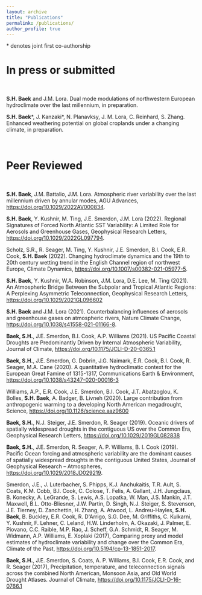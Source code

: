 ```yaml
---
layout: archive
title: "Publications"
permalink: /publications/
author_profile: true
---
```



\* denotes joint first co-authorship

# In press or submitted
<br>

**S.H. Baek** and J.M. Lora. Dual mode modulations of northwestern European hydroclimate over the last millennium, in preparation.  

**S.H. Baek**\*, J. Kanzaki\*, N. Planavksy, J. M. Lora, C. Reinhard, S. Zhang. Enhanced weathering potential on global croplands under a changing climate, in preparation. 


<br>

# Peer Reviewed
<br>

**S.H. Baek**, J.M. Battalio, J.M. Lora. Atmospheric river variability over the last millennium driven by annular modes, AGU Advances, https://doi.org/10.1029/2022AV000834. 

**S.H. Baek**, Y. Kushnir, M. Ting, J.E. Smerdon, J.M. Lora (2022). Regional Signatures of Forced North Atlantic SST Variability: A Limited Role for Aerosols and Greenhouse Gases, Geophysical Research Letters, https://doi.org/10.1029/2022GL097794.

Scholz, S.R., R. Seager, M. Ting, Y. Kushnir, J.E. Smerdon, B.I. Cook, E.R. Cook, **S.H. Baek** (2022). Changing hydroclimate dynamics and the 19th to 20th century wetting trend in the English Channel region of northwest Europe, Climate Dynamics, https://doi.org/10.1007/s00382-021-05977-5. 

**S.H. Baek**, Y. Kushnir, W.A. Robinson, J.M. Lora, D.E. Lee, M. Ting (2021). An Atmospheric Bridge Between the Subpolar and Tropical Atlantic Regions: A Perplexing Asymmetric Teleconnection, Geophysical Research Letters, https://doi.org/10.1029/2021GL096602

**S.H. Baek** and J.M. Lora (2021). Counterbalancing influences of aerosols and greenhouse gases on atmospheric rivers, Nature Climate Change, https://doi.org/10.1038/s41558-021-01166-8.

**Baek, S.H.**, J.E. Smerdon, B.I. Cook, A.P. Williams (2021). US Pacific Coastal Droughts are Predominantly Driven by Internal Atmospheric Variability, Journal of Climate, https://doi.org/10.1175/JCLI-D-20-0365.1

**Baek, S.H.**, J.E. Smerdon, G. Dobrin, J.G. Naimark, E.R. Cook, B.I. Cook, R. Seager, M.A. Cane (2020). A quantitative hydroclimatic context for the European Great Famine of 1315-1317, Communications Earth & Environment, https://doi.org/10.1038/s43247-020-00016-3
  
Williams, A.P., E.R. Cook, J.E. Smerdon, B.I. Cook, J.T. Abatzoglou, K. Bolles, **S.H. Baek**, A. Badger, B. Livneh (2020). Large contribution from anthropogenic warming to a developing North American megadrought, Science, https://doi.org/10.1126/science.aaz9600

**Baek, S.H.**, N.J. Steiger, J.E. Smerdon, R. Seager (2019). Oceanic drivers of spatially widespread droughts in the contiguous US over the Common Era, Geophysical Research Letters, https://doi.org/10.1029/2019GL082838

**Baek, S.H.**, J.E. Smerdon, R. Seager, A. P. Williams, B. I. Cook (2019). Pacific Ocean forcing and atmospheric variability are the dominant causes of spatially widespread droughts in the contiguous United States, Journal of Geophysical Research – Atmospheres, https://doi.org/10.1029/2018JD029219.

Smerdon, J.E., J. Luterbacher, S. Phipps, K.J. Anchukaitis, T.R. Ault, S. Coats, K.M. Cobb, B.I. Cook, C. Colose, T. Felis, A. Gallant, J.H. Jungclaus, B. Konecky, A. LeGrande, S. Lewis, A.S. Lopatka, W. Man, J.S. Mankin, J.T. Maxwell, B.L. Otto-Bliesner, J.W. Partin, D. Singh, N.J. Steiger, S. Stevenson, J.E. Tierney, D. Zanchettin, H. Zhang, A. Atwood, L. Andreu-Hayles, **S.H. Baek**, B. Buckley, E.R. Cook, R. D'Arrigo, S.G. Dee, M. Griffiths, C. Kulkarni, Y. Kushnir, F. Lehner, C. Leland, H.W. Linderholm, A. Okazaki, J. Palmer, E. Piovano, C.C. Raible, M.P. Rao, J. Scheff, G.A. Schmidt, R. Seager, M. Widmann, A.P. Williams, E. Xoplaki (2017), Comparing proxy and model estimates of hydroclimate variability and change over the Common Era, Climate of the Past, https://doi.org/10.5194/cp-13-1851-2017.

**Baek, S.H.**, J.E. Smerdon, S. Coats, A. P. Williams, B.I. Cook, E.R. Cook, and R. Seager (2017), Precipitation, temperature, and teleconnection signals across the combined North American, Monsoon Asia, and Old World Drought Atlases. Journal of Climate, https://doi.org/10.1175/JCLI-D-16-0766.1

<br><br>

